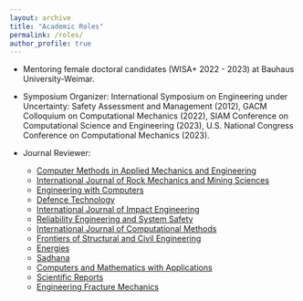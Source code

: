 ```yaml
---
layout: archive
title: "Academic Roles"
permalink: /roles/
author_profile: true
---
```

- Mentoring female doctoral candidates (WISA+ 2022 - 2023) at Bauhaus University-Weimar.

- Symposium Organizer: International Symposium on Engineering under Uncertainty: Safety Assessment and Management (2012), GACM Colloquium on Computational Mechanics (2022), SIAM Conference on Computational Science and Engineering (2023), U.S. National Congress Conference on Computational Mechanics (2023).

- Journal Reviewer:

  - [Computer Methods in Applied Mechanics and Engineering](https://www.journals.elsevier.com/computer-methods-in-applied-mechanics-and-engineering)
  - [International Journal of Rock Mechanics and Mining Sciences](https://www.journals.elsevier.com/international-journal-of-rock-mechanics-and-mining-sciences)
  - [Engineering with Computers](https://www.springer.com/journal/366)
  - [Defence Technology](https://www.sciencedirect.com/journal/defence-technology)
  - [International Journal of Impact Engineering](https://www.journals.elsevier.com/international-journal-of-impact-engineering)
  - [Reliability Engineering and System Safety](https://www.journals.elsevier.com/reliability-engineering-and-system-safety)
  - [International Journal of Computational Methods](https://www.worldscientific.com/worldscinet/ijcm)
  - [Frontiers of Structural and Civil Engineering](https://www.springer.com/journal/11709)
  - [Energies](https://www.mdpi.com/journal/energies)
  - [Sadhana](https://www.springer.com/journal/12046)
  - [Computers and Mathematics with Applications](https://www.sciencedirect.com/journal/computers-and-mathematics-with-applications)
  - [Scientific Reports](https://www.nature.com/srep/)
  - [Engineering Fracture Mechanics](https://www.journals.elsevier.com/engineering-fracture-mechanics)

